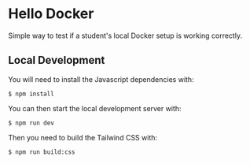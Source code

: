 # Hello Docker

Simple way to test if a student's local Docker setup is working correctly.

## Local Development

You will need to install the Javascript dependencies with:

```shell
$ npm install
```

You can then start the local development server with:

```shell
$ npm run dev
```

Then you need to build the Tailwind CSS with:

```shell
$ npm run build:css
```
